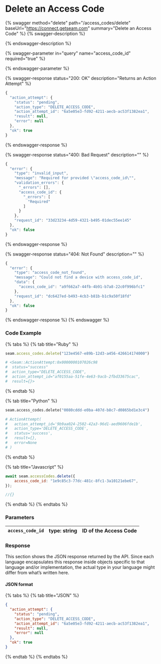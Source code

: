 # Delete an Access Code

{% swagger method="delete" path="/access_codes/delete" baseUrl="https://connect.getseam.com" summary="Delete an Access Code" %}
{% swagger-description %}

{% endswagger-description %}

{% swagger-parameter in="query" name="access_code_id" required="true" %}

{% endswagger-parameter %}

{% swagger-response status="200: OK" description="Returns an Action Attempt" %}
```javascript
{
  "action_attempt": {
    "status": "pending",
    "action_type": "DELETE_ACCESS_CODE",
    "action_attempt_id": "6a5e05e3-fd92-4211-aecb-ac53f1382ea1",
    "result": null,
    "error": null
  },
  "ok": true
}
```
{% endswagger-response %}

{% swagger-response status="400: Bad Request" description="" %}
```javascript
{
  "error": {
    "type": "invalid_input",
    "message": "Required for provided \"access_code_id\"",
    "validation_errors": {
      "_errors": [],
      "access_code_id": {
        "_errors": [
          "Required"
        ]
      }
    },
    "request_id": "33d23234-4d59-4321-b495-01dec55ee145"
  },
  "ok": false
}
```
{% endswagger-response %}

{% swagger-response status="404: Not Found" description="" %}
```javascript
{
  "error": {
    "type": "access_code_not_found",
    "message": "Could not find a device with access_code_id",
    "data": {
      "access_code_id": "a9f662a7-44fb-4b91-b7a8-22c0f996bfc1"
    },
    "request_id": "dc6427ed-b493-4cb3-b81b-b1c9a50f18fd"
  },
  "ok": false
}
```
{% endswagger-response %}
{% endswagger %}

### Code Example

{% tabs %}
{% tab title="Ruby" %}
```ruby
seam.access_codes.delete("123e4567-e89b-12d3-a456-426614174000")

# <Seam::ActionAttempt:0x0000000107026c98 
#  status="success"            
#  action_type="DELETE_ACCESS_CODE",
#  action_attempt_id="af0155aa-51fe-4e63-9acb-2fbd33675cac",
#  result={}>
```
{% endtab %}

{% tab title="Python" %}
```python
seam.access_codes.delete("0080cddd-e0ba-407d-b8c7-d0865bd1e3c4")

# ActionAttempt(
#   action_attempt_id='9b9aa024-2502-42a3-96d1-aed9606fde1b', 
#   action_type='DELETE_ACCESS_CODE', 
#   status='success', 
#   result={}, 
#   error=None
# )
```
{% endtab %}

{% tab title="Javascript" %}
```javascript
await seam.accessCodes.delete({
    access_code_id: "1e9c85c3-77dc-481c-8fc1-3a10121ebe67",
});

//{}
```
{% endtab %}
{% endtabs %}

### Parameters

| `access_code_id` | type: string | ID of the Access Code |
| ---------------- | ------------ | --------------------- |

### Response

This section shows the JSON response returned by the API. Since each language encapsulates this response inside objects specific to that language and/or implementation, the actual type in your language might differ from what’s written here.

#### JSON format

{% tabs %}
{% tab title="JSON" %}
```json
{
  "action_attempt": {
    "status": "pending",
    "action_type": "DELETE_ACCESS_CODE",
    "action_attempt_id": "6a5e05e3-fd92-4211-aecb-ac53f1382ea1",
    "result": null,
    "error": null
  },
  "ok": true
}
```
{% endtab %}
{% endtabs %}

